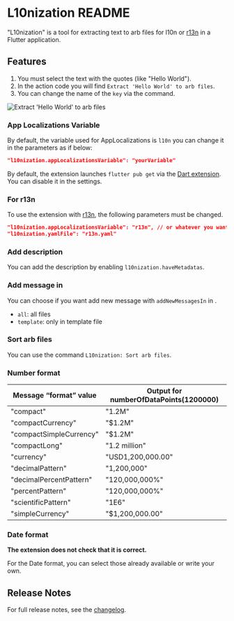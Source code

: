 # L10nization README

"L10nization" is a tool for extracting text to arb files for l10n or [r13n](https://github.com/VeryGoodOpenSource/r13n) in a Flutter application.

## Features

1. You must select the text with the quotes (like "Hello World").
1. In the action code you will find `Extract 'Hello World' to arb files`.
1. You can change the name of the `key` via the command.

![Extract 'Hello World' to arb files](https://github.com/lsaudon/l10nization/blob/main/images/extract-to-arb-files.gif?raw=true)

### App Localizations Variable

By default, the variable used for AppLocalizations is `l10n` you can change it in the parameters as if below:

```json
"l10nization.appLocalizationsVariable": "yourVariable"
```

By default, the extension launches `flutter pub get` via the [Dart extension](https://marketplace.visualstudio.com/items?itemName=Dart-Code.dart-code). You can disable it in the settings.

### For r13n

To use the extension with [r13n](https://github.com/VeryGoodOpenSource/r13n), the following parameters must be changed.

```json
"l10nization.appLocalizationsVariable": "r13n", // or whatever you want.
"l10nization.yamlFile": "r13n.yaml"
```

### Add description

You can add the description by enabling `l10nization.haveMetadatas`.

### Add message in

You can choose if you want add new message with `addNewMessagesIn` in .
- `all`: all files
- `template`: only in template file

### Sort arb files

You can use the command `L10nization: Sort arb files`.

### Number format

| Message “format” value  | Output for numberOfDataPoints(1200000) |
| ----------------------- | -------------------------------------- |
| "compact"               | "1.2M"                                 |
| "compactCurrency"       | "$1.2M"                                |
| "compactSimpleCurrency" | "$1.2M"                                |
| "compactLong"           | "1.2 million"                          |
| "currency"              | "USD1,200,000.00"                      |
| "decimalPattern"        | "1,200,000"                            |
| "decimalPercentPattern" | "120,000,000%"                         |
| "percentPattern"        | "120,000,000%"                         |
| "scientificPattern"     | "1E6"                                  |
| "simpleCurrency"        | "$1,200,000.00"                        |

### Date format

**The extension does not check that it is correct.**

For the Date format, you can select those already available or write your own.

## Release Notes

For full release notes, see the [changelog](CHANGELOG.md).

